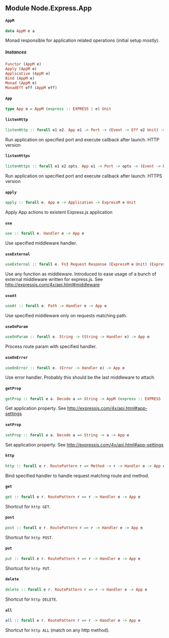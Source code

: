 ## Module Node.Express.App

#### `AppM`

``` purescript
data AppM e a
```

Monad responsible for application related operations (initial setup mostly).

##### Instances
``` purescript
Functor (AppM e)
Apply (AppM e)
Applicative (AppM e)
Bind (AppM e)
Monad (AppM e)
MonadEff eff (AppM eff)
```

#### `App`

``` purescript
type App e = AppM (express :: EXPRESS | e) Unit
```

#### `listenHttp`

``` purescript
listenHttp :: forall e1 e2. App e1 -> Port -> (Event -> Eff e2 Unit) -> ExpressM e1 Server
```

Run application on specified port and execute callback after launch.
HTTP version

#### `listenHttps`

``` purescript
listenHttps :: forall e1 e2 opts. App e1 -> Port -> opts -> (Event -> Eff e2 Unit) -> ExpressM e1 Server
```

Run application on specified port and execute callback after launch.
HTTPS version

#### `apply`

``` purescript
apply :: forall e. App e -> Application -> ExpressM e Unit
```

Apply App actions to existent Express.js application

#### `use`

``` purescript
use :: forall e. Handler e -> App e
```

Use specified middleware handler.

#### `useExternal`

``` purescript
useExternal :: forall e. Fn3 Request Response (ExpressM e Unit) (ExpressM e Unit) -> App e
```

Use any function as middleware.
Introduced to ease usage of a bunch of external
middleware written for express.js.
See http://expressjs.com/4x/api.html#middleware

#### `useAt`

``` purescript
useAt :: forall e. Path -> Handler e -> App e
```

Use specified middleware only on requests matching path.

#### `useOnParam`

``` purescript
useOnParam :: forall e. String -> (String -> Handler e) -> App e
```

Process route param with specified handler.

#### `useOnError`

``` purescript
useOnError :: forall e. (Error -> Handler e) -> App e
```

Use error handler. Probably this should be the last middleware to attach.

#### `getProp`

``` purescript
getProp :: forall e a. Decode a => String -> AppM (express :: EXPRESS | e) (Maybe a)
```

Get application property.
See http://expressjs.com/4x/api.html#app-settings

#### `setProp`

``` purescript
setProp :: forall e a. Decode a => String -> a -> App e
```

Set application property.
See http://expressjs.com/4x/api.html#app-settings

#### `http`

``` purescript
http :: forall e r. RoutePattern r => Method -> r -> Handler e -> App e
```

Bind specified handler to handle request matching route and method.

#### `get`

``` purescript
get :: forall e r. RoutePattern r => r -> Handler e -> App e
```

Shortcut for `http GET`.

#### `post`

``` purescript
post :: forall e r. RoutePattern r => r -> Handler e -> App e
```

Shortcut for `http POST`.

#### `put`

``` purescript
put :: forall e r. RoutePattern r => r -> Handler e -> App e
```

Shortcut for `http PUT`.

#### `delete`

``` purescript
delete :: forall e r. RoutePattern r => r -> Handler e -> App e
```

Shortcut for `http DELETE`.

#### `all`

``` purescript
all :: forall e r. RoutePattern r => r -> Handler e -> App e
```

Shortcut for `http ALL` (match on any http method).


